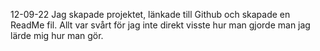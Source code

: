 12-09-22 Jag skapade projektet, länkade till Github och skapade en ReadMe fil. 
Allt var svårt för jag inte direkt visste hur man gjorde man jag lärde mig hur man gör. 
